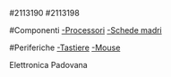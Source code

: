 #2113190
#2113198

#Componenti
[-Processori](componenti/processori.md)
[-Schede madri](componenti/schede_madri.md)

#Periferiche
[-Tastiere](periferiche/tastiere.md)
[-Mouse](periferiche/mouse.md)

Elettronica Padovana
